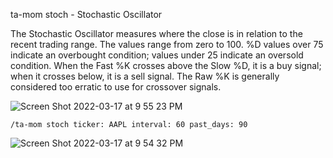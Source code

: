 ta-mom stoch - Stochastic Oscillator

The Stochastic Oscillator measures where the close is in relation to the recent trading range. The values range from zero to 100. %D values over 75 indicate an overbought condition; values under 25 indicate an oversold condition. When the Fast %K crosses above the Slow %D, it is a buy signal; when it crosses below, it is a sell signal. The Raw %K is generally considered too erratic to use for crossover signals.

![Screen Shot 2022-03-17 at 9 55 23 PM](https://user-images.githubusercontent.com/85772166/158940050-3262fe41-3ecd-446c-b632-af689862acb8.png)

```
/ta-mom stoch ticker: AAPL interval: 60 past_days: 90
```

![Screen Shot 2022-03-17 at 9 54 32 PM](https://user-images.githubusercontent.com/85772166/158939954-7070d82a-0fb2-4ca4-a244-16b54871842d.png)
